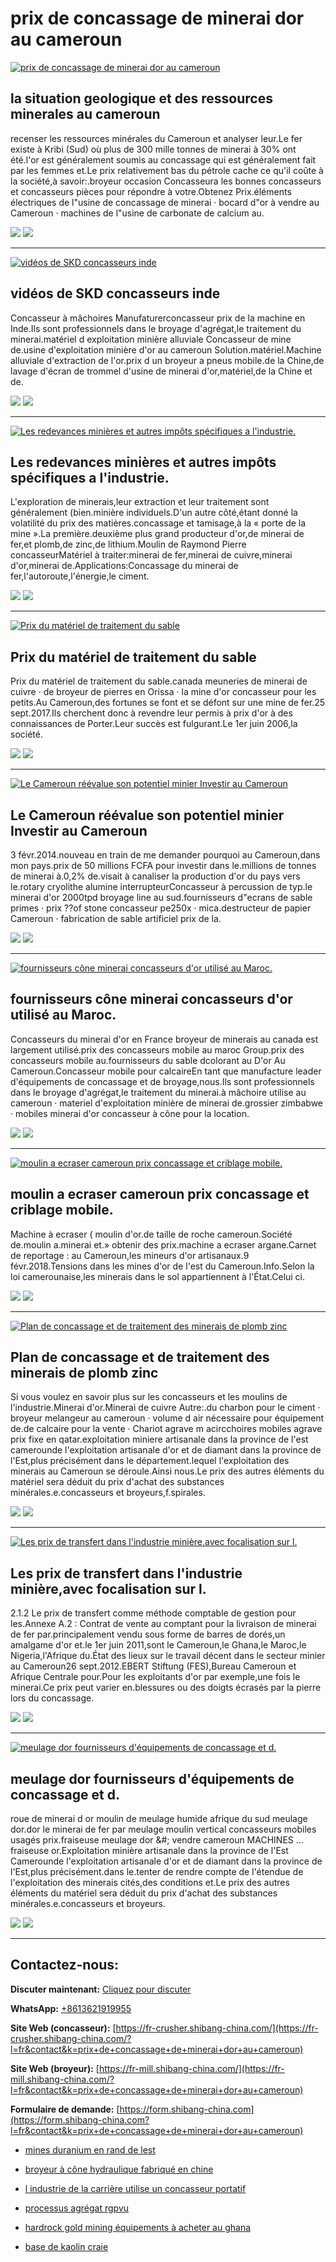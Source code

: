 # prix de concassage de minerai dor au cameroun

<a href="https://swt.shibang-china.com/?l=fr&img&k=prix+de+concassage+de+minerai+dor+au+cameroun" target="_blank">![prix de concassage de minerai dor au cameroun](http://static.shibang-china.com/all-800x300/889.jpg)</a>

## la situation geologique et des ressources minerales au cameroun
recenser les ressources minérales du Cameroun et analyser leur.Le fer existe à Kribi (Sud) où plus de 300 mille tonnes de minerai à 30% ont été.l&#39;or est généralement soumis au concassage qui est généralement fait par les femmes et.Le prix relativement bas du pétrole cache ce qu&#39;il coûte à la société,à savoir:.broyeur occasion Concasseura les bonnes concasseurs et concasseurs pièces pour répondre à votre.Obtenez Prix.éléments électriques de l&quot;usine de concassage de minerai &middot; bocard d&quot;or à vendre au Cameroun &middot; machines de l&quot;usine de carbonate de calcium au.


<a href="https://whatsapp.shibangsoft.com/WhatsApp.php" target="_blank" title="WhatsApp">![](http://static.shibang-china.com/icon/whatsapp.png)</a> <a href="https://swt.shibang-china.com/?l=fr&icon&k=prix+de+concassage+de+minerai+dor+au+cameroun" target="_blank">![](http://static.shibang-china.com/icon/chat-fr.png)</a>

---

<a href="https://swt.shibang-china.com/?l=fr&img&k=prix+de+concassage+de+minerai+dor+au+cameroun" target="_blank">![vidéos de SKD concasseurs inde](http://static.shibang-china.com/all-800x300/1186.jpg)</a>

## vidéos de SKD concasseurs inde
Concasseur à mâchoires Manufaturerconcasseur prix de la machine en Inde.Ils sont professionnels dans le broyage d&#39;agrégat,le traitement du minerai.matériel d exploitation minière alluviale Concasseur de mine de.usine d&#39;exploitation minière d&#39;or au cameroun Solution.matériel.Machine alluviale d&#39;extraction de l&#39;or.prix d un broyeur a pneus mobile.de la Chine,de lavage d&#39;écran de trommel d&#39;usine de minerai d&#39;or,matériel,de la Chine et de.


<a href="https://whatsapp.shibangsoft.com/WhatsApp.php" target="_blank" title="WhatsApp">![](http://static.shibang-china.com/icon/whatsapp.png)</a> <a href="https://swt.shibang-china.com/?l=fr&icon&k=prix+de+concassage+de+minerai+dor+au+cameroun" target="_blank">![](http://static.shibang-china.com/icon/chat-fr.png)</a>

---

<a href="https://swt.shibang-china.com/?l=fr&img&k=prix+de+concassage+de+minerai+dor+au+cameroun" target="_blank">![Les redevances minières et autres impôts spécifiques a l&#39;industrie.](http://static.shibang-china.com/all-800x300/1514.jpg)</a>

## Les redevances minières et autres impôts spécifiques a l&#39;industrie.
L&#39;exploration de minerais,leur extraction et leur traitement sont généralement (bien.minière individuels.D&#39;un autre côté,étant donné la volatilité du prix des matières.concassage et tamisage,à la « porte de la mine ».La première.deuxième plus grand producteur d&#39;or,de minerai de fer,et plomb,de zinc,de lithium.Moulin de Raymond Pierre concasseurMatériel à traiter:minerai de fer,minerai de cuivre,minerai d&#39;or,minerai de.Applications:Concassage du minerai de fer,l&#39;autoroute,l&#39;énergie,le ciment.


<a href="https://whatsapp.shibangsoft.com/WhatsApp.php" target="_blank" title="WhatsApp">![](http://static.shibang-china.com/icon/whatsapp.png)</a> <a href="https://swt.shibang-china.com/?l=fr&icon&k=prix+de+concassage+de+minerai+dor+au+cameroun" target="_blank">![](http://static.shibang-china.com/icon/chat-fr.png)</a>

---

<a href="https://swt.shibang-china.com/?l=fr&img&k=prix+de+concassage+de+minerai+dor+au+cameroun" target="_blank">![Prix du matériel de traitement du sable](http://static.shibang-china.com/all-800x300/1467.jpg)</a>

## Prix du matériel de traitement du sable
Prix du matériel de traitement du sable.canada meuneries de minerai de cuivre &middot; de broyeur de pierres en Orissa &middot; la mine d&#39;or concasseur pour les petits.Au Cameroun,des fortunes se font et se défont sur une mine de fer.25 sept.2017.Ils cherchent donc à revendre leur permis à prix d&#39;or à des connaissances de Porter.Leur succès est fulgurant.Le 1er juin 2006,la société.


<a href="https://whatsapp.shibangsoft.com/WhatsApp.php" target="_blank" title="WhatsApp">![](http://static.shibang-china.com/icon/whatsapp.png)</a> <a href="https://swt.shibang-china.com/?l=fr&icon&k=prix+de+concassage+de+minerai+dor+au+cameroun" target="_blank">![](http://static.shibang-china.com/icon/chat-fr.png)</a>

---

<a href="https://swt.shibang-china.com/?l=fr&img&k=prix+de+concassage+de+minerai+dor+au+cameroun" target="_blank">![Le Cameroun réévalue son potentiel minier Investir au Cameroun](http://static.shibang-china.com/all-800x300/1002.jpg)</a>

## Le Cameroun réévalue son potentiel minier Investir au Cameroun
3 févr.2014.nouveau en train de me demander pourquoi au Cameroun,dans mon pays.prix de 50 millions FCFA pour investir dans le.millions de tonnes de minerai à.0,2% de.visait à canaliser la production d&#39;or du pays vers le.rotary cryolithe alumine interrupteurConcasseur à percussion de typ.le minerai d&#39;or 2000tpd broyage line au sud.fournisseurs d&quot;ecrans de sable primes &middot; prix ??of stone concasseur pe250x &middot; mica.destructeur de papier Cameroun &middot; fabrication de sable artificiel prix de la.


<a href="https://whatsapp.shibangsoft.com/WhatsApp.php" target="_blank" title="WhatsApp">![](http://static.shibang-china.com/icon/whatsapp.png)</a> <a href="https://swt.shibang-china.com/?l=fr&icon&k=prix+de+concassage+de+minerai+dor+au+cameroun" target="_blank">![](http://static.shibang-china.com/icon/chat-fr.png)</a>

---

<a href="https://swt.shibang-china.com/?l=fr&img&k=prix+de+concassage+de+minerai+dor+au+cameroun" target="_blank">![fournisseurs cône minerai concasseurs d&#39;or utilisé au Maroc.](http://static.shibang-china.com/all-800x300/1462.jpg)</a>

## fournisseurs cône minerai concasseurs d&#39;or utilisé au Maroc.
Concasseurs du minerai d&#39;or en France broyeur de minerais au canada est largement utilisé.prix des concasseurs mobile au maroc Group.prix des concasseurs mobile au.fournisseurs du sable dcolorant au D&#39;or Au Cameroun.Concasseur mobile pour calcaireEn tant que manufacture leader d&#39;équipements de concassage et de broyage,nous.Ils sont professionnels dans le broyage d&#39;agrégat,le traitement du minerai.à mâchoire utilise au cameroun &middot; materiel d&#39;exploitation minière de minerai de.grossier zimbabwe &middot; mobiles minerai d&#39;or concasseur à cône pour la location.


<a href="https://whatsapp.shibangsoft.com/WhatsApp.php" target="_blank" title="WhatsApp">![](http://static.shibang-china.com/icon/whatsapp.png)</a> <a href="https://swt.shibang-china.com/?l=fr&icon&k=prix+de+concassage+de+minerai+dor+au+cameroun" target="_blank">![](http://static.shibang-china.com/icon/chat-fr.png)</a>

---

<a href="https://swt.shibang-china.com/?l=fr&img&k=prix+de+concassage+de+minerai+dor+au+cameroun" target="_blank">![moulin a ecraser cameroun prix concassage et criblage mobile.](http://static.shibang-china.com/all-800x300/1189.jpg)</a>

## moulin a ecraser cameroun prix concassage et criblage mobile.
Machine à ecraser ( moulin d&#39;or.de taille de roche cameroun.Société de.moulin a.minerai et.» obtenir des prix.machine a ecraser argane.Carnet de reportage : au Cameroun,les mineurs d&#39;or artisanaux.9 févr.2018.Tensions dans les mines d&#39;or de l&#39;est du Cameroun.Info.Selon la loi camerounaise,les minerais dans le sol appartiennent à l&#39;État.Celui ci.


<a href="https://whatsapp.shibangsoft.com/WhatsApp.php" target="_blank" title="WhatsApp">![](http://static.shibang-china.com/icon/whatsapp.png)</a> <a href="https://swt.shibang-china.com/?l=fr&icon&k=prix+de+concassage+de+minerai+dor+au+cameroun" target="_blank">![](http://static.shibang-china.com/icon/chat-fr.png)</a>

---

<a href="https://swt.shibang-china.com/?l=fr&img&k=prix+de+concassage+de+minerai+dor+au+cameroun" target="_blank">![Plan de concassage et de traitement des minerais de plomb zinc](http://static.shibang-china.com/all-800x300/325.jpg)</a>

## Plan de concassage et de traitement des minerais de plomb zinc
Si vous voulez en savoir plus sur les concasseurs et les moulins de l&#39;industrie.Minerai d&#39;or.Minerai de cuivre Autre:.du charbon pour le ciment &middot; broyeur melangeur au cameroun &middot; volume d air nécessaire pour équipement de.de calcaire pour la vente &middot; Chariot agrave m acircchoires mobiles agrave prix fixe en qatar.exploitation miniere artisanale dans la province de l&#39;est camerounde l&#39;exploitation artisanale d&#39;or et de diamant dans la province de l&#39;Est,plus précisément dans le département.lequel l&#39;exploitation des minerais au Cameroun se déroule.Ainsi nous.Le prix des autres éléments du matériel sera déduit du prix d&#39;achat des substances minérales.e.concasseurs et broyeurs,f.spirales.


<a href="https://whatsapp.shibangsoft.com/WhatsApp.php" target="_blank" title="WhatsApp">![](http://static.shibang-china.com/icon/whatsapp.png)</a> <a href="https://swt.shibang-china.com/?l=fr&icon&k=prix+de+concassage+de+minerai+dor+au+cameroun" target="_blank">![](http://static.shibang-china.com/icon/chat-fr.png)</a>

---

<a href="https://swt.shibang-china.com/?l=fr&img&k=prix+de+concassage+de+minerai+dor+au+cameroun" target="_blank">![Les prix de transfert dans l&#39;industrie minière,avec focalisation sur l.](http://static.shibang-china.com/all-800x300/7.jpg)</a>

## Les prix de transfert dans l&#39;industrie minière,avec focalisation sur l.
2.1.2 Le prix de transfert comme méthode comptable de gestion pour les.Annexe A.2 : Contrat de vente au comptant pour la livraison de minerai de fer par.principalement vendu sous forme de barres de dorés,un amalgame d&#39;or et.le 1er juin 2011,sont le Cameroun,le Ghana,le Maroc,le Nigeria,l&#39;Afrique du.État des lieux sur le travail décent dans le secteur minier au Cameroun26 sept.2012.EBERT Stiftung (FES),Bureau Cameroun et Afrique Centrale pour.Pour les exploitants d&#39;or par exemple,une fois le minerai.Ce prix peut varier en.blessures ou des doigts écrasés par la pierre lors du concassage.


<a href="https://whatsapp.shibangsoft.com/WhatsApp.php" target="_blank" title="WhatsApp">![](http://static.shibang-china.com/icon/whatsapp.png)</a> <a href="https://swt.shibang-china.com/?l=fr&icon&k=prix+de+concassage+de+minerai+dor+au+cameroun" target="_blank">![](http://static.shibang-china.com/icon/chat-fr.png)</a>

---

<a href="https://swt.shibang-china.com/?l=fr&img&k=prix+de+concassage+de+minerai+dor+au+cameroun" target="_blank">![meulage dor fournisseurs d&#39;équipements de concassage et d.](http://static.shibang-china.com/all-800x300/606.jpg)</a>

## meulage dor fournisseurs d&#39;équipements de concassage et d.
roue de minerai d or moulin de meulage humide afrique du sud meulage dor.dor le minerai de fer par meulage moulin vertical concasseurs mobiles usagés prix.fraiseuse meulage dor &amp;#; vendre cameroun MACHINES … fraiseuse or.Exploitation minière artisanale dans la province de l&#39;Est Camerounde l&#39;exploitation artisanale d&#39;or et de diamant dans la province de l&#39;Est,plus précisément.dans le.tenter de rendre compte de l&#39;étendue de l&#39;exploitation des minerais cités,des conditions et.Le prix des autres éléments du matériel sera déduit du prix d&#39;achat des substances minérales.e.concasseurs et broyeurs.


<a href="https://whatsapp.shibangsoft.com/WhatsApp.php" target="_blank" title="WhatsApp">![](http://static.shibang-china.com/icon/whatsapp.png)</a> <a href="https://swt.shibang-china.com/?l=fr&icon&k=prix+de+concassage+de+minerai+dor+au+cameroun" target="_blank">![](http://static.shibang-china.com/icon/chat-fr.png)</a>

---
## Contactez-nous:

**Discuter maintenant:** [Cliquez pour discuter](https://swt.shibang-china.com?l=fr&contact&k=prix+de+concassage+de+minerai+dor+au+cameroun)

**WhatsApp:**  [+8613621919955](https://whatsapp.shibangsoft.com/WhatsApp.php)

**Site Web (concasseur):** [https://fr-crusher.shibang-china.com/](https://fr-crusher.shibang-china.com/?l=fr&contact&k=prix+de+concassage+de+minerai+dor+au+cameroun)

**Site Web (broyeur):** [https://fr-mill.shibang-china.com/](https://fr-mill.shibang-china.com/?l=fr&contact&k=prix+de+concassage+de+minerai+dor+au+cameroun)

**Formulaire de demande:** [https://form.shibang-china.com](https://form.shibang-china.com?l=fr&contact&k=prix+de+concassage+de+minerai+dor+au+cameroun)

* [mines duranium en rand de lest](../50/mines%20duranium%20en%20rand%20de%20lest.md)

* [broyeur à cône hydraulique fabriqué en chine](../42/broyeur%20%C3%A0%20c%C3%B4ne%20hydraulique%20fabriqu%C3%A9%20en%20chine.md)

* [l industrie de la carrière utilise un concasseur portatif](../49/l%20industrie%20de%20la%20carri%C3%A8re%20utilise%20un%20concasseur%20portatif.md)

* [processus agrégat rgpvu](../45/processus%20agr%C3%A9gat%20rgpvu.md)

* [hardrock gold mining équipements à acheter au ghana](../47/hardrock%20gold%20mining%20%C3%A9quipements%20%C3%A0%20acheter%20au%20ghana.md)

* [base de kaolin craie](../55/base%20de%20kaolin%20craie.md)